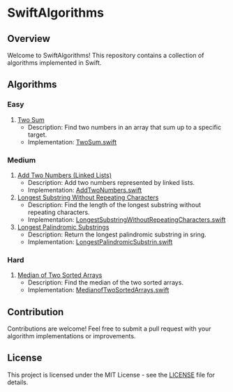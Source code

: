 # SwiftAlgorithms

## Overview

Welcome to SwiftAlgorithms! This repository contains a collection of algorithms implemented in Swift.

## Algorithms

### Easy
1. [Two Sum](./Easy/Two%20Sum)
   - Description: Find two numbers in an array that sum up to a specific target.
   - Implementation: [TwoSum.swift](./Easy/Two%20Sum/TwoSum.swift)

### Medium
1. [Add Two Numbers (Linked Lists)](./Medium/Add%20Two%20Numbers)
   - Description: Add two numbers represented by linked lists.
   - Implementation: [AddTwoNumbers.swift](./Medium/Add%20Two%20Numbers/AddTwoNumbers.swift)
2. [Longest Substring Without Repeating Characters](./Medium/Longest%20Substring%20Without%20Repeating%20Characters)
   - Description: Find the length of the longest substring without repeating characters.
   - Implementation: [LongestSubstringWithoutRepeatingCharacters.swift](./Medium/Add%20Two%20Numbers/LongestSubstringWithoutRepeatingCharacters.swift)
3. [Longest Palindromic Substrings](./Medium/Longest%20Palindromic%20Substring)
   - Description: Return the longest palindromic substring in sring.
   - Implementation: [LongestPalindromicSubstrin.swift](./Medium/Longest%20Palindromic%20Substring/LongestPalindromicSubstrin.swift) 

### Hard
1. [Median of Two Sorted Arrays](./Hard/Median%20of%20Two%20Sorted%20Arrays)
   - Description: Find the median of the two sorted arrays.
   - Implementation: [MedianofTwoSortedArrays.swift](././Hard/Median%20of%20Two%20Sorted%20Arrays/MedianofTwoSortedArrays.swift)


## Contribution

Contributions are welcome! Feel free to submit a pull request with your algorithm implementations or improvements.

## License

This project is licensed under the MIT License - see the [LICENSE](./LICENSE) file for details.